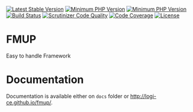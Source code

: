 [![Latest Stable Version](https://poser.pugx.org/fmup/fmup/v/stable)](https://packagist.org/packages/fmup/fmup) 
[![Minimum PHP Version](https://img.shields.io/badge/php-%3E%3D%205.6-8892BF.svg?style=flat-square)](https://php.net/)
[![Minimum PHP Version](https://img.shields.io/badge/php-%3E%3D%207.0-8892BF.svg?style=flat-square)](https://php.net/)
[![Build Status](https://scrutinizer-ci.com/g/fmup/fmup/badges/build.png?b=master)](https://scrutinizer-ci.com/g/fmup/fmup/build-status/master)
[![Scrutinizer Code Quality](https://scrutinizer-ci.com/g/fmup/fmup/badges/quality-score.png?b=master)](https://scrutinizer-ci.com/g/fmup/fmup/?branch=master)
[![Code Coverage](https://scrutinizer-ci.com/g/fmup/fmup/badges/coverage.png?b=master)](https://scrutinizer-ci.com/g/fmup/fmup/?branch=master)
[![License](https://poser.pugx.org/fmup/fmup/license)](https://packagist.org/packages/fmup/fmup)

FMUP
====

Easy to handle Framework

Documentation
=============

Documentation is available either on `docs` folder or http://logi-ce.github.io/fmup/.
